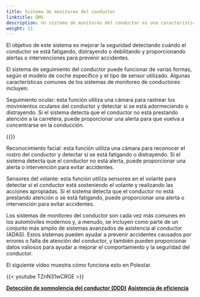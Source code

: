 ```yaml
---
title: Sistema de monitoreo del conductor
linktitle: DMS
description: Un sistema de monitoreo del conductor es una característica de seguridad en los automóviles modernos que utiliza sensores y cámaras para monitorear el comportamiento y la atención del conductor mientras conduce.
weight: 11
---
```

<!-- markdownlint-disable MD033 -->

El objetivo de este sistema es mejorar la seguridad detectando cuándo el conductor se está fatigando, distrayendo o debilitando y proporcionando alertas o intervenciones para prevenir accidentes.

El sistema de seguimiento del conductor puede funcionar de varias formas, según el modelo de coche específico y el tipo de sensor utilizado. Algunas características comunes de los sistemas de monitoreo de conductores incluyen:

Seguimiento ocular: esta función utiliza una cámara para rastrear los movimientos oculares del conductor y detectar si se está adormeciendo o distrayendo. Si el sistema detecta que el conductor no está prestando atención a la carretera, puede proporcionar una alerta para que vuelva a concentrarse en la conducción.

{{<evkxdisplayaddarticle />}}

Reconocimiento facial: esta función utiliza una cámara para reconocer el rostro del conductor y detectar si se está fatigando o distrayendo. Si el sistema detecta que el conductor no está alerta, puede proporcionar una alerta o intervención para evitar accidentes.

Sensores del volante: esta función utiliza sensores en el volante para detectar si el conductor está sosteniendo el volante y realizando las acciones apropiadas. Si el sistema detecta que el conductor no está prestando atención o se está fatigando, puede proporcionar una alerta o intervención para evitar accidentes.

Los sistemas de monitoreo del conductor son cada vez más comunes en los automóviles modernos y, a menudo, se incluyen como parte de un conjunto más amplio de sistemas avanzados de asistencia al conductor (ADAS). Estos sistemas pueden ayudar a prevenir accidentes causados por errores o falta de atención del conductor, y también pueden proporcionar datos valiosos para ayudar a mejorar el comportamiento y la seguridad del conductor.

El siguiente vídeo muestra cómo funciona esto en Polestar.

{{< youtube TZnN31wCRGE >}}

<div class="mt-3 mb-3">
     <a href="../driverdrowsinessdetection/" class="text-decoration-none text-black"><strong><i class="bi-arrow-left"></i> Detección de somnolencia del conductor (DDD)</strong></a>
     <a href="../efficencyassist/" class="text-decoration-none text-black float-end"><strong>Asistencia de eficiencia <i class="bi-arrow-right"></i></strong></a>
</div>